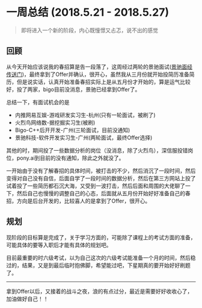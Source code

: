 # 一周总结 (2018.5.21 - 2018.5.27)

> 即将进入一个新的阶段，内心既憧憬又忐忑，说不出的感觉

## 回顾

从今天开始应该说我的春招算是告一段落了，这周经过两轮的景驰面试([景驰面经传送门](https://blog.csdn.net/Richie_ll/article/details/80473027))，最终拿到了Offer并确认，很开心，虽然我从三月份就开始投简历准备简历，但是说实话，认真开始准备春招实际上是从五月份才开始的，算是运气比较好，投了两家，bigo目前没消息，景驰已经拿到Offer了。

总结一下，有面试机会的是

+ 内推网易互娱-游戏研发实习生-杭州(只有一轮面试，被刷了)
+ 火烈鸟网络数-据挖掘实习生(被刷)
+ Bigo-C++后开开发-广州(三轮面试，目前没通知)
+ 景驰科技-软件开发实习生-广州(两轮面试，最终Offer选择)

其他的时，期间投了一些数据分析的岗位（没消息，除了火烈鸟），深信服投错岗位，pony.ai到目前的没有通知，除此之外就没了。

一开始由于没有了解春招的具体时间，被打击的不少，然后消沉了一段时间，然后变得对自己没有自信，后面自学了一段时间的数据分析，然后在第三方网站上投了试着投了一些简历都石沉大海，又受到一波打击，然后后面和周围的大佬聊了一下，然后自己也慢慢的调整自己的心态，后面就从五月份开始好好准备自己的春招，方向是后台开发的，比较喜人的是拿到了Offer，很开心。

## 规划

现阶段的目标算是完成了，关于学习方面的，可能除了课程上的考试方面的准备，可能具体的要等入职后才能有具体的规划吧。

目前最重要的时六级考试，以为自己这次的六级考试能准备一个月的时间，然后稳过的，结果，又是到最后临时抱佛脚，希望能过吧，下星期真的要开始好好刷题了。

---

拿到Offer以后，又接着的战斗之夜，浪的有点过分，最近是需要好好收收心了，加油做好自己！！
